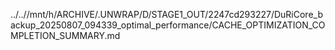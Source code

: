 ../..//mnt/h/ARCHIVE/.UNWRAP/D/STAGE1_OUT/2247cd293227/DuRiCore_backup_20250807_094339_optimal_performance/CACHE_OPTIMIZATION_COMPLETION_SUMMARY.md